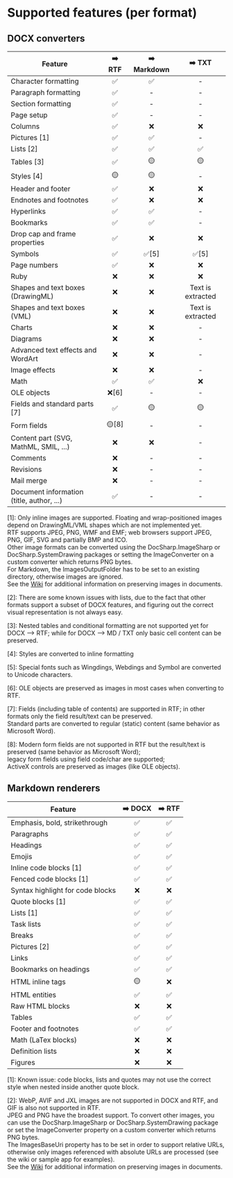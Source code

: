 # Supported features (per format)

## DOCX converters

| Feature       | ➡️ RTF | ➡️ Markdown | ➡️ TXT |
| ------------- | :-----: | :---------: | :-----: |
| Character formatting | ✅ | ✅ | - |
| Paragraph formatting | ✅ | - | - |
| Section formatting   | ✅ | - | - |
| Page setup   | ✅ | - | - |
| Columns | ✅ | ❌ | ❌ |
| Pictures [1] | ✅ | ✅ | - |
| Lists [2]    | ✅ | ✅ | ✅ |
| Tables [3]  | ✅ | 🟡 | 🟡 |
| Styles [4] | 🟡 | 🟡 | - |
| Header and footer | ✅ | ❌ | ❌ |
| Endnotes and footnotes | ✅ | ❌ | ❌ |
| Hyperlinks | ✅ | ✅ | - |
| Bookmarks | ✅ | ✅ | - |
| Drop cap and frame properties | ✅ | ❌ | ❌ |
| Symbols | ✅ | ✅[5] | ✅[5] |
| Page numbers | ✅ | ❌ | ❌ |
| Ruby | ❌ | ❌ | ❌ |
| Shapes and text boxes (DrawingML) | ❌ | ❌ | Text is extracted |
| Shapes and text boxes (VML) | ❌ | ❌ | Text is extracted |
| Charts | ❌ | ❌ | - |
| Diagrams | ❌ | ❌ | - |
| Advanced text effects and WordArt | ❌ | ❌ | - |
| Image effects | ❌ | ❌ | - |
| Math | ✅ | ✅ | ❌ |
| OLE objects | ❌[6] | - | - |
| Fields and standard parts [7] | ✅ | 🟡 | 🟡 |
| Form fields | 🟡[8] | - | - |
| Content part (SVG, MathML, SMIL, ...) | ❌ | ❌ | - |
| Comments | ❌ | - | - |
| Revisions | ❌ | - | - |
| Mail merge | ❌ | - | - |
| Document information (title, author, ...) | ✅ | - | - |

[1]: Only inline images are supported. Floating and wrap-positioned images depend on DrawingML/VML shapes which are not implemented yet.  
RTF supports JPEG, PNG, WMF and EMF; web browsers support JPEG, PNG, GIF, SVG and partially BMP and ICO.  
Other image formats can be converted using the DocSharp.ImageSharp or DocSharp.SystemDrawing packages or setting the ImageConverter on a custom converter which returns PNG bytes.  
For Markdown, the ImagesOutputFolder has to be set to an existing directory, otherwise images are ignored.  
See the [Wiki](https://github.com/manfromarce/DocSharp/wiki) for additional information on preserving images in documents.

[2]: There are some known issues with lists, due to the fact that other formats support a subset of DOCX features, and figuring out the correct visual representation is not always easy.

[3]: Nested tables and conditional formatting are not supported yet for DOCX --> RTF; while for DOCX --> MD / TXT only basic cell content can be preserved.

[4]: Styles are converted to inline formatting  

[5]: Special fonts such as Wingdings, Webdings and Symbol are converted to Unicode characters.  

[6]: OLE objects are preserved as images in most cases when converting to RTF.  

[7]: Fields (including table of contents) are supported in RTF; in other formats only the field result/text can be preserved.  
Standard parts are converted to regular (static) content (same behavior as Microsoft Word).

[8]: Modern form fields are not supported in RTF but the result/text is preserved (same behavior as Microsoft Word);  
legacy form fields using field code/char are supported;  
ActiveX controls are preserved as images (like OLE objects).

## Markdown renderers

| Feature       | ➡️ DOCX | ➡️ RTF |
| ------------- | :-----: | :-----: |
| Emphasis, bold, strikethrough | ✅ | ✅ |
| Paragraphs | ✅ | ✅ |
| Headings | ✅ | ✅ |
| Emojis | ✅ | ✅ |
| Inline code blocks [1] | ✅ | ✅ |
| Fenced code blocks [1] | ✅ | ✅ |
| Syntax highlight for code blocks | ❌ | ❌ |
| Quote blocks [1] | ✅ | ✅ |
| Lists [1] | ✅ | ✅ |
| Task lists | ✅ | ✅ |
| Breaks | ✅ | ✅ |
| Pictures [2] | ✅ | ✅ |
| Links | ✅ | ✅ |
| Bookmarks on headings | ✅ | ✅ |
| HTML inline tags | 🟡 | ❌ |
| HTML entities | ✅ | ✅ |
| Raw HTML blocks | ❌ | ❌ |
| Tables | ✅ | ✅ |
| Footer and footnotes | ✅ | ✅ |
| Math (LaTex blocks) | ❌ | ❌ |
| Definition lists | ❌ | ❌ |
| Figures | ❌ | ❌ |

[1]: Known issue: code blocks, lists and quotes may not use the correct style when nested inside another quote block.  

[2]: WebP, AVIF and JXL images are not supported in DOCX and RTF, and GIF is also not supported in RTF.  
JPEG and PNG have the broadest support. To convert other images, you can use the DocSharp.ImageSharp or DocSharp.SystemDrawing package or set the ImageConverter property on a custom converter which returns PNG bytes.  
The ImagesBaseUri property has to be set in order to support relative URLs, otherwise only images referenced with absolute URLs are processed (see the wiki or sample app for examples).  
See the [Wiki](https://github.com/manfromarce/DocSharp/wiki) for additional information on preserving images in documents.
